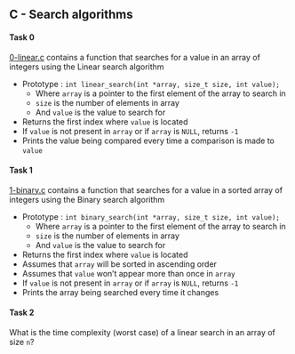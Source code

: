 ## C - Search algorithms

#### Task 0
[0-linear.c](0-linear.c) contains a function that searches for a value in an array of integers using the Linear search algorithm
- Prototype : `int linear_search(int *array, size_t size, int value);`
	- Where `array` is a pointer to the first element of the array to search in
	- `size` is the number of elements in array
	- And `value` is the value to search for
- Returns the first index where `value` is located
- If `value` is not present in `array` or if `array` is `NULL`, returns `-1`
- Prints the value being compared every time a comparison is made to `value`

#### Task 1
[1-binary.c](1-binary.c) contains a function that searches for a value in a sorted array of integers using the Binary search algorithm
- Prototype : `int binary_search(int *array, size_t size, int value);`
	- Where `array` is a pointer to the first element of the array to search in
	- `size` is the number of elements in array
	- And `value` is the value to search for
- Returns the first index where `value` is located
- Assumes that `array` will be sorted in ascending order
- Assumes that `value` won’t appear more than once in `array`
- If `value` is not present in `array` or if `array` is `NULL`, returns `-1`
- Prints the array being searched every time it changes

#### Task 2
What is the time complexity (worst case) of a linear search in an array of size `n`?

